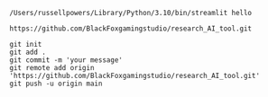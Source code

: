     /Users/russellpowers/Library/Python/3.10/bin/streamlit hello

    https://github.com/BlackFoxgamingstudio/research_AI_tool.git

    git init
    git add .
    git commit -m 'your message'
    git remote add origin 'https://github.com/BlackFoxgamingstudio/research_AI_tool.git'
    git push -u origin main